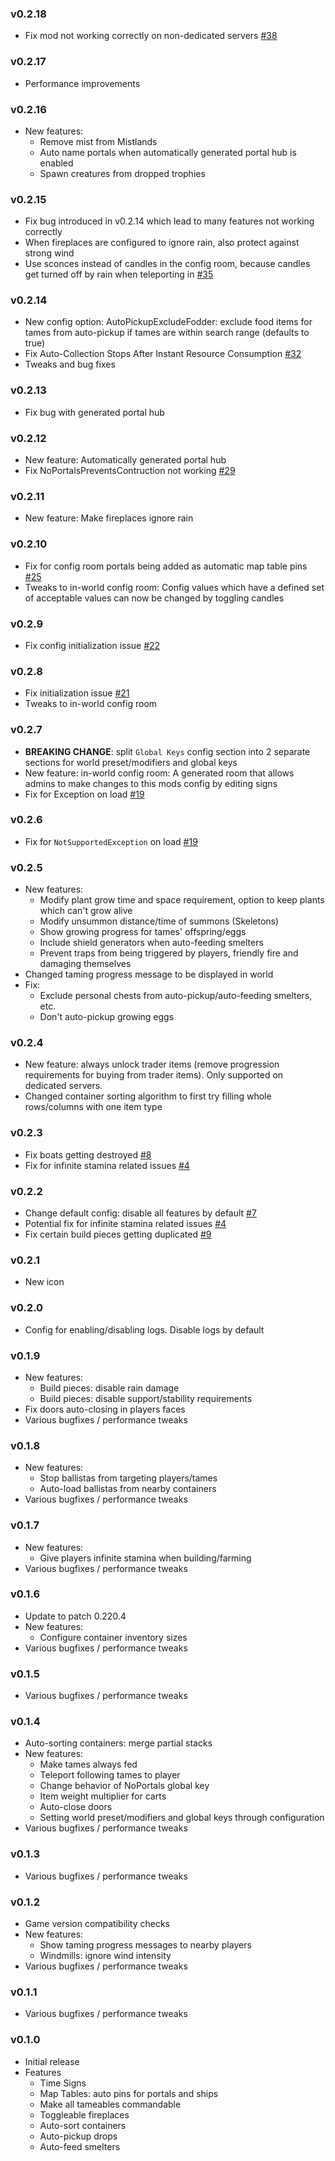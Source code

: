### v0.2.18
- Fix mod not working correctly on non-dedicated servers [#38](https://github.com/ArgusMagnus/ValheimServersideQoL/discussions/38)

### v0.2.17
- Performance improvements

### v0.2.16
- New features:
    - Remove mist from Mistlands
    - Auto name portals when automatically generated portal hub is enabled
    - Spawn creatures from dropped trophies

### v0.2.15
- Fix bug introduced in v0.2.14 which lead to many features not working correctly
- When fireplaces are configured to ignore rain, also protect against strong wind
- Use sconces instead of candles in the config room, because candles get turned off by rain when teleporting in [#35](https://github.com/ArgusMagnus/ValheimServersideQoL/issues/35)

### v0.2.14
- New config option: AutoPickupExcludeFodder: exclude food items for tames from auto-pickup if tames are within search range (defaults to true)
- Fix Auto-Collection Stops After Instant Resource Consumption [#32](https://github.com/ArgusMagnus/ValheimServersideQoL/issues/32)
- Tweaks and bug fixes

### v0.2.13
- Fix bug with generated portal hub

### v0.2.12
- New feature: Automatically generated portal hub
- Fix NoPortalsPreventsContruction not working [#29](https://github.com/ArgusMagnus/ValheimServersideQoL/issues/29)

### v0.2.11
- New feature: Make fireplaces ignore rain

### v0.2.10
- Fix for config room portals being added as automatic map table pins [#25](https://github.com/ArgusMagnus/ValheimServersideQoL/issues/25)
- Tweaks to in-world config room: Config values which have a defined set of acceptable values can now be changed by toggling candles

### v0.2.9
- Fix config initialization issue [#22](https://github.com/ArgusMagnus/ValheimServersideQoL/issues/22)

### v0.2.8
- Fix initialization issue [#21](https://github.com/ArgusMagnus/ValheimServersideQoL/issues/21)
- Tweaks to in-world config room

### v0.2.7
- **BREAKING CHANGE**: split `Global Keys` config section into 2 separate sections for world preset/modifiers and global keys
- New feature: in-world config room: A generated room that allows admins to make changes to this mods config by editing signs
- Fix for Exception on load [#19](https://github.com/ArgusMagnus/ValheimServersideQoL/issues/19)

### v0.2.6
- Fix for `NotSupportedException` on load [#19](https://github.com/ArgusMagnus/ValheimServersideQoL/issues/19)

### v0.2.5
- New features:
    - Modify plant grow time and space requirement, option to keep plants which can't grow alive
    - Modify unsummon distance/time of summons (Skeletons)
    - Show growing progress for tames' offspring/eggs
    - Include shield generators when auto-feeding smelters
    - Prevent traps from being triggered by players, friendly fire and damaging themselves
- Changed taming progress message to be displayed in world
- Fix:
    - Exclude personal chests from auto-pickup/auto-feeding smelters, etc.
    - Don't auto-pickup growing eggs

### v0.2.4
- New feature: always unlock trader items (remove progression requirements for buying from trader items). Only supported on dedicated servers.
- Changed container sorting algorithm to first try filling whole rows/columns with one item type

### v0.2.3
- Fix boats getting destroyed [#8](https://github.com/ArgusMagnus/ValheimServersideQoL/issues/8)
- Fix for infinite stamina related issues [#4](https://github.com/ArgusMagnus/ValheimServersideQoL/issues/4)

### v0.2.2
- Change default config: disable all features by default [#7](https://github.com/ArgusMagnus/ValheimServersideQoL/issues/7)
- Potential fix for infinite stamina related issues [#4](https://github.com/ArgusMagnus/ValheimServersideQoL/issues/4)
- Fix certain build pieces getting duplicated [#9](https://github.com/ArgusMagnus/ValheimServersideQoL/issues/9)

### v0.2.1
- New icon

### v0.2.0
- Config for enabling/disabling logs. Disable logs by default

### v0.1.9
- New features:
    - Build pieces: disable rain damage
    - Build pieces: disable support/stability requirements
- Fix doors auto-closing in players faces
- Various bugfixes / performance tweaks

### v0.1.8
- New features:
    - Stop ballistas from targeting players/tames
    - Auto-load ballistas from nearby containers
- Various bugfixes / performance tweaks

### v0.1.7
- New features:
    - Give players infinite stamina when building/farming
- Various bugfixes / performance tweaks

### v0.1.6
- Update to patch 0.220.4
- New features:
    - Configure container inventory sizes
- Various bugfixes / performance tweaks

### v0.1.5
- Various bugfixes / performance tweaks

### v0.1.4
- Auto-sorting containers: merge partial stacks
- New features:
    - Make tames always fed
    - Teleport following tames to player
    - Change behavior of NoPortals global key
    - Item weight multiplier for carts
    - Auto-close doors
    - Setting world preset/modifiers and global keys through configuration
- Various bugfixes / performance tweaks

### v0.1.3
- Various bugfixes / performance tweaks

### v0.1.2
- Game version compatibility checks
- New features:
    - Show taming progress messages to nearby players
    - Windmills: ignore wind intensity
- Various bugfixes / performance tweaks

### v0.1.1
- Various bugfixes / performance tweaks

### v0.1.0
- Initial release
- Features
    - Time Signs
    - Map Tables: auto pins for portals and ships
    - Make all tameables commandable
    - Toggleable fireplaces
    - Auto-sort containers
    - Auto-pickup drops
    - Auto-feed smelters